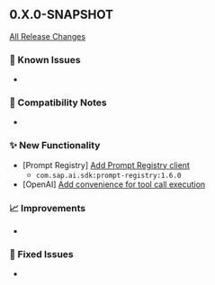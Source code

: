## 0.X.0-SNAPSHOT

[All Release Changes](https://github.com/SAP/ai-sdk-java/releases/)

### 🚧 Known Issues

-

### 🔧 Compatibility Notes

-

### ✨ New Functionality

- [Prompt Registry] [Add Prompt Registry client](https://sap.github.io/ai-sdk/docs/java/ai-core/prompt-registry)
  - `com.sap.ai.sdk:prompt-registry:1.6.0`
- [OpenAI] [Add convenience for tool call execution](https://sap.github.io/ai-sdk/docs/java/foundation-models/openai/chat-completion#executing-tool-calls)

### 📈 Improvements

-

### 🐛 Fixed Issues

-
